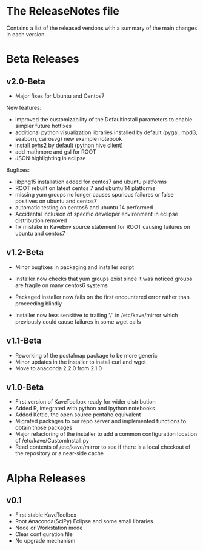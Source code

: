 # The ReleaseNotes file

Contains a list of the released versions with a summary of the main changes in each version.


# Beta Releases

## v2.0-Beta

* Major fixes for Ubuntu and Centos7

New features:

* improved the customizability of the DefaultInstall parameters to enable simpler future hotfixes
* additional python visualization libraries installed by default (pygal, mpd3, seaborn, cairosvg) new example notebook
* install pyhs2 by default (python hive client)
* add mathmore and gsl for ROOT
* JSON highlighting in eclipse


Bugfixes:

* libpng15 installation added for centos7 and ubuntu platforms
* ROOT rebuilt on latest centos 7 and ubuntu 14 platforms
* missing yum groups no longer causes spurious failures or false positives on ubuntu and centos7
* automatic testing on centos6 and ubuntu 14 performed
* Accidental inclusion of specific developer environment in eclipse distribution removed
* fix mistake in KaveEnv source statement for ROOT causing failures on ubuntu and centos7


## v1.2-Beta

* Minor bugfixes in packaging and installer script

* Installer now checks that yum groups exist since it was noticed groups are fragile on many centos6 systems
* Packaged installer now fails on the first encountered error rather than proceeding blindly
* Installer now less sensitive to trailing '/' in /etc/kave/mirror which previously could cause failures in some wget calls

## v1.1-Beta

* Reworking of the postalmap package to be more generic
* Minor updates in the installer to install curl and wget
* Move to anaconda 2.2.0 from 2.1.0

## v1.0-Beta

* First version of KaveToolbox ready for wider distribution
* Added R, integrated with python and ipython notebooks
* Added Kettle, the open source pentaho equivalent
* Migrated packages to our repo server and implemented functions to obtain those packages
* Major refactoring of the installer to add a common configuration location of /etc/kave/CustomInstall.py
* Read contents of /etc/kave/mirror to see if there is a local checkout of the repository or a near-side cache

# Alpha Releases

## v0.1

* First stable KaveToolbox
* Root Anaconda(SciPy) Eclipse and some small libraries
* Node or Workstation mode
* Clear configuration file
* No upgrade mechanism
